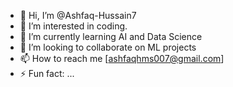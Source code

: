 - 👋 Hi, I’m @Ashfaq-Hussain7
- 👀 I’m interested in coding.
- 🌱 I’m currently learning AI and Data Science
- 💞️ I’m looking to collaborate on ML projects
- 📫 How to reach me [ashfaqhms007@gmail.com]
- ⚡ Fun fact: ...

<!---
Ashfaq-Hussain7/Ashfaq-Hussain7 is a ✨ special ✨ repository because its `README.md` (this file) appears on your GitHub profile.
You can click the Preview link to take a look at your changes.
--->
